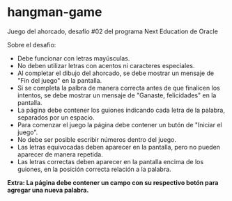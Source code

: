 # hangman-game
Juego del ahorcado, desafío #02 del programa Next Education de Oracle

Sobre el desafio:

- Debe funcionar con letras mayúsculas.
- No deben utilizar letras con acentos ni caracteres especiales.
- Al completar el dibujo del ahorcado, se debe mostrar un mensaje de "Fin del juego" en la pantalla.
- Si se completa la palbra de manera correcta antes de que finalicen los intentos, se debe mostrar un mensaje de "Ganaste, felicidades" en la pantalla.
- La página debe contener los guiones indicando cada letra de la palabra, separados por un espacio.
- Para comenzar el juego la página debe contener un butón de "Iniciar el juego".
- No debe ser posible escribir números dentro del juego.
- Las letras equivocadas deben aparecer en la pantalla, pero no pueden aparecer de manera repetida.
- Las letras correctas deben aparecer en la pantalla encima de los guiones, en la posición correcta relación a la palabra.

<span style="font-weight: bold">Extra:<span>
La página debe contener un campo con su respectivo botón para agregar una nueva palabra.
